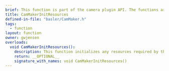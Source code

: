 ```yaml
---
brief: This function is part of the camera plugin API. The functions are defined by a generic interface so that many different types of cameras can work with SnakeStrike and so that new cameras can use SnakeStrike without requiring re-compilation of the SnakeStrike codebase.
title: CamMakerInitResources
defined-in-file: "basler/CamMaker.h"
tags:
  - function
layout: function
owner: gwjensen
overloads:
  void CamMakerInitResources():
    description: This function initializes any resources required by the camera before usage.
    return: __OPTIONAL__
    signature_with_names: void CamMakerInitResources()
---
```

